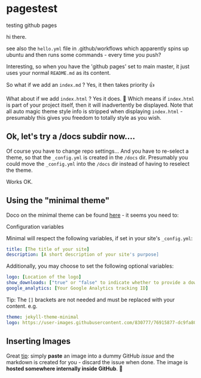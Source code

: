 # pagestest
testing github pages

hi there.

see also the `hello.yml` file in .github/workflows which apparently spins up ubuntu and then runs some commands - every time you push?

Interesting, so when you have the 'github pages' set to main master, it just uses your normal `README.md` as its content.

So what if we add an `index.md` ? Yes, it then takes priority 👍

What about if we add `index.html` ?  Yes it does. 🧐 Which means if `index.html` is part of your project itself, then it will inadvertently be displayed.  Note that all auto magic theme style info is stripped when displaying `index.html` - presumably this gives you freedom to totally style as you wish.

## Ok, let's try a /docs subdir now....

Of course you have to change repo settings... 
And you have to re-select a theme, so that the `_config.yml` is created in the `/docs` dir.  Presumably you could move the `_config.yml` into the `/docs` dir instead of having to reselect the theme.

Works OK.

## Using the "minimal theme"
Doco on the minimal theme can be found [here](https://github.com/pages-themes/minimal) - it seems you need to:

Configuration variables

Minimal will respect the following variables, if set in your site's `_config.yml`:

```yml
title: [The title of your site]
description: [A short description of your site's purpose]
```

Additionally, you may choose to set the following optional variables:

```yml
logo: [Location of the logo]
show_downloads: ["true" or "false" to indicate whether to provide a download URL]
google_analytics: [Your Google Analytics tracking ID]
```

Tip: The `[]` brackets are not needed and must be replaced with your content.
e.g.

```yml
theme: jekyll-theme-minimal
logo: https://user-images.githubusercontent.com/830777/76915877-dc9fa800-6912-11ea-8c1a-08a0ab767f1a.jpg
```

## Inserting Images

Great [tip](https://ardalis.com/add-images-easily-to-github): simply **paste** an image into a dummy GitHub *issue* and the markdown is created for you - discard the issue when done.  The image is __hosted somewhere internally inside GitHub__. 🤗


